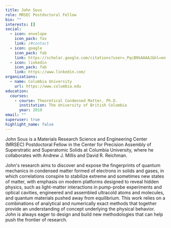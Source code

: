 ```yaml
---
title: John Sous
role: MRSEC Postdoctoral Fellow
bio: ""
interests: []
social:
  - icon: envelope
    icon_pack: fas
    link: /#contact
  - icon: google
    icon_pack: fab
    link: https://scholar.google.com/citations?user=_PqcB9kAAAAJ&hl=en
  - icon: linkedin
    icon_pack: fab
    link: https://www.linkedin.com/
organizations:
  - name: Columbia University
    url: https://www.columbia.edu
education:
  courses:
    - course: Theoretical Condensed Matter, Ph.D.
      institution: The University of British Columbia
      year: 2019
email: ""
superuser: true
highlight_name: false
---
```

John Sous is a Materials Research Science and Engineering Center (MRSEC) Postdoctoral Fellow in the Center for Precision Assembly of Superstratic and Superatomic Solids at Columbia University, where he collaborates with Andrew J. Millis and David R. Reichman.

John's research aims to discover and expose the fingerprints of quantum mechanics in condensed matter formed of electrons in solids and gases, in which correlations conspire to stabilize extreme and sometimes new states of matter, with emphasis on modern platforms designed to reveal hidden physics, such as light-matter interactions in pump-probe experiments and optical cavities, engineered and assembled ultracold atoms and molecules, and quantum materials pushed away from equilibrium. This work relies on a combinations of analytical and numerically exact methods that together provide an understanding of concept underlying the physical behavior. John is always eager to design and build new methodologies that can help push the frontier of research.